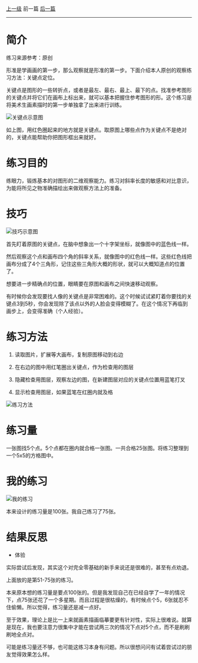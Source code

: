 [上一级](https://www.jianshu.com/p/c00d55995a09)
前一篇
[后一篇](https://www.jianshu.com/p/dacc361f3269)

----
# 简介

练习来源参考：原创

形准是学画画的第一步，那么观察就是形准的第一步。下面介绍本人原创的观察练习方法：关键点定位。

关键点是图形的一些转折点，或者是最左、最右、最上、最下的点。找准参考图形的关键点并将它们在画布上标出来，就可以基本把握住参考图形的形。这个练习是将美术生画素描时的第一步单独拿了出来进行训练。

![关键点示意图](https://upload-images.jianshu.io/upload_images/10609792-d932b6b76e184b26.jpg?imageMogr2/auto-orient/strip%7CimageView2/2/w/1240)

如上图，用红色圈起来的地方就是关键点。取原图上哪些点作为关键点不是绝对的，关键点能帮助你把图形框出来就好。

# 练习目的

练眼力，锻炼基本的对图形的二维观察能力。练习对斜率长度的敏感和对比意识，为能将所见之物准确描绘出来做观察方法上的准备。

# 技巧

![技巧示意图](https://upload-images.jianshu.io/upload_images/10609792-9569efd07b1ecb16.jpg?imageMogr2/auto-orient/strip%7CimageView2/2/w/1240)

首先盯着原图的关键点，在脑中想象出一个十字架坐标，就像图中的蓝色线一样。

然后观察这个点和画布四个角的斜率关系，就像图中的红色线一样。这些红色线把画布分成了4个三角形，记住这些三角形大概的形状，就可以大概知道点的位置了。

想要进一步精确点的位置，眼睛要在原图和画布之间快速移动观察。

有时候你会发现要找人像的关键点是非常困难的。这个时候试试紧盯着你要找的关键点3到5秒，你会发现除了该点以外的人脸会变得模糊了。在这个情况下再临到画步上，会变得准确（个人经验）。

# 练习方法

1. 读取图片，扩展等大画布，复制原图移动到右边

2. 在右边的图中用红笔圈出关键点，作为检查用的图层

3. 隐藏检查用图层，观察左边的图，在新建图层对应的关键点位置用蓝笔打叉

4. 显示检查用图层，如果蓝笔在红圈内就及格

![练习方法](https://upload-images.jianshu.io/upload_images/10609792-cf3a632c3910792b.jpg?imageMogr2/auto-orient/strip%7CimageView2/2/w/1240)

# 练习量

一张图找5个点。5个点都在圈内就合格一张图。一共合格25张图。将练习整理到一个5x5的方格图中。

# 我的练习

![我的练习](https://upload-images.jianshu.io/upload_images/10609792-5287698188635705.jpg?imageMogr2/auto-orient/strip%7CimageView2/2/w/1240)

本来设计的练习量是100张。我自己练习了75张。

# 结果反思

- 体验 

实际尝试后发现，其实这个对完全零基础的新手来说还是很难的，甚至有点劝退。

上面放的是第51-75张的练习。

本来原本想的练习量是要点100张的。但是我发现自己在已经自学了一年的情况下，点75张还花了一个多星期。而且过程是很枯燥的，有时候点个5，6张就忍不住偷懒。所以觉得，练习量还是减一点好。

至于效果，理论上是比一上来就画素描画临摹要更有针对性，实际上很难说。就算是现在，我也要注意力很集中才能在尝试两三次的情况下点对5个点，而不是刷刷刷地全点对。

可能是练习量还不够，也可能这练习本身有问题。所以很想问问有试着尝试过的朋友觉得效果怎么样。
